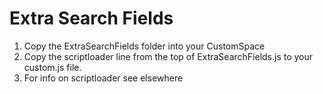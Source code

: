 # Extra Search Fields

1. Copy the ExtraSearchFields folder into your CustomSpace
1. Copy the scriptloader line from the top of ExtraSearchFields.js to your custom.js file.
1. For info on scriptloader see elsewhere
